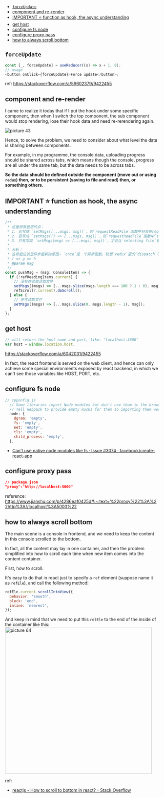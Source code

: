 - [`forceUpdate`](#forceupdate)
- [component and re-render](#component-and-re-render)
- [IMPORTANT ⭐️ function as hook, the async understanding](#important-️-function-as-hook-the-async-understanding)
- [get host](#get-host)
- [configure fs node](#configure-fs-node)
- [configure proxy pass](#configure-proxy-pass)
- [how to always scroll bottom](#how-to-always-scroll-bottom)

## `forceUpdate`

```ts
const [_, forceUpdate] = useReducer((x) => x + 1, 0);
// usage
<button onClick={forceUpdate}>Force update</button>;
```

ref: https://stackoverflow.com/a/59602379/9422455

## component and re-render

I came to realize it today that if I put the hook under some specific component, then when I switch the top component, the sub component would stop rendering, lose their hook data and need re-rerendering again.

<img alt="picture 43" src="https://mark-vue-oss.oss-cn-hangzhou.aliyuncs.com/react-howto-1641697284624-d357e3cba5c0b2913428cacb34ded477858c6ca1710d0721b71db58df7f7e6ab.png" />

Hence, to solve the problem, we need to consider about what level the data is sharing between components.

For example, in my programme, the console data, uploading progress should be shared across tabs, which means though the console, progress are all under the same tab, but the data needs to be across tabs.

**So the data should be defined outside the component (move out or using `redux`) then, or to be persistent (saving to file and read) then, or something others.**

## IMPORTANT ⭐️ function as hook, the async understanding

```ts
/**
 * 这里很有意思的点：
 * 1. 若写成 `setMsgs([...msgs, msg])`，则`requestReadFile`函数中只会在request函数整个结束后才会更新一次消息，并且漏掉了"selecting file"
 * 2. 若写成 `setMsgs(() => [...msgs, msg])`，则`requestReadFile`函数中`selecting file`会显示，但是等`once`结束时会覆盖它
 * 3. 只有写成 `setMsgs(msgs => [...msgs, msg])`，才会让`selecting file`和`once`都能更新并显示信息
 *
 * 分析：
 * 这背后应该是异步更新的原因~ `once`是一个异步函数，联想`redux`里的`dispatch`不难想到，它们也是用函数进行更新的，也就是：
 * f => g => h
 * @param msg
 */
const pushMsg = (msg: ConsoleItem) => {
  if (!refReadingItems.current) {
    // 没有在读取读取文件
    setMsgs((msgs) => [...msgs.slice(msgs.length === 100 ? 1 : 0), msg]);
    refScroll?.current?.doScroll();
  } else {
    // 正在读取文件
    setMsgs((msgs) => [...msgs.slice(0, msgs.length - 1), msg]);
  }
};
```

## get host

```js
// will return the host name and port, like: "localhost:3000"
var host = window.location.host;
```

https://stackoverflow.com/a/6042031/9422455

In fact, the react frontend is served on the web client, and hence can only achieve some special environments exposed by react backend, in which we can't see those variables like HOST, PORT, etc.

## configure fs node

```js
// cpponfig.js
  // Some libraries import Node modules but don't use them in the browser.
  // Tell Webpack to provide empty mocks for them so importing them works.
  node: {
    dgram: 'empty',
    fs: 'empty',
    net: 'empty',
    tls: 'empty',
    child_process: 'empty',
  },
```

- [Can't use native node modules like fs · Issue #3074 · facebook/create-react-app](https://github.com/facebook/create-react-app/issues/3074)

## configure proxy pass

```json
// package.json
"proxy":"http://localhost:5000"
```

reference: https://www.jianshu.com/p/4286eaf0425d#:~:text=%22proxy%22%3A%22http%3A//localhost%3A5000%22

## how to always scroll bottom

The main scene is a console in frontend, and we need to keep the content in this console scrolled to the bottom.

In fact, all the content may lay in one container, and then the problem simplified into how to scroll each time when new item comes into the content container.

First, how to scroll.

It's easy to do that in react just to specify a `ref` element (suppose name it as `refEle`), and call the following method:

```js
refEle.current.scrollIntoView({
  behavior: 'smooth',
  block: 'end',
  inline: 'nearest',
});
```

And keep in mind that we need to put this `relEle` to the end of the inside of the container like this: <img alt="picture 64" src="https://mark-vue-oss.oss-cn-hangzhou.aliyuncs.com/1640625572054-react-howto-5dd3bcef6a3d965d2b4a7b701b9642a18374fd93202c71f9d3718e77429ae930.png" width="480" />

ref:

- [reactjs - How to scroll to bottom in react? - Stack Overflow](https://stackoverflow.com/questions/37620694/how-to-scroll-to-bottom-in-react)
